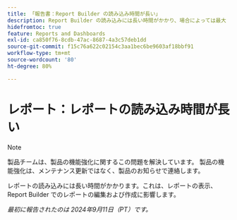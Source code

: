 ```yaml
---
title: 「報告書：Report Builder の読み込み時間が長い」
description: Report Builder の読み込みには長い時間がかかり、場合によっては最大 1 分かかります。
hidefromtoc: true
feature: Reports and Dashboards
exl-id: ca850f76-8cdb-47ac-8687-4a3c57deb1dd
source-git-commit: f15c76a622c02154c3aa1bec6be9603af18bbf91
workflow-type: tm+mt
source-wordcount: '80'
ht-degree: 80%

---
```


# レポート：レポートの読み込み時間が長い

>[!NOTE]
>製品チームは、製品の機能強化に関するこの問題を解決しています。 製品の機能強化は、メンテナンス更新ではなく、製品のお知らせで連絡します。

レポートの読み込みには長い時間がかかります。これは、レポートの表示、Report Builder でのレポートの編集および作成に影響します。

_最初に報告されたのは 2024年9月11日（PT）です。_
